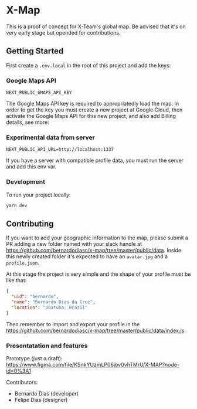# X-Map

This is a proof of concept for X-Team's global map. Be advised that it's on very early stage but opended for contributions.

## Getting Started

First create a `.env.local` in the root of this project and add the keys:

### Google Maps API

```
NEXT_PUBLIC_GMAPS_API_KEY
```

The Google Maps API key is required to appropriatedly load the map. In order to get the key you must create a new project at Google Cloud, then activate the Google Maps API for this new project, and also add Billing details, see more:

### Experimental data from server

```
NEXT_PUBLIC_API_URL=http://localhost:1337
```

If you have a server with compatible profile data, you must run the server and add this env var.

### Development

To run your project locally:

```bash
yarn dev
```

## Contributing

If you want to add your geographic information to the map, please submit a PR adding a new folder named with your slack handle at https://github.com/bernardodiasc/x-map/tree/master/public/data. Inside this newly created folder it's expected to have an `avatar.jpg` and a `profile.json`.

At this stage the project is very simple and the shape of your profile must be like that:

```json
{
  "uid": "bernardo",
  "name": "Bernardo Dias da Cruz",
  "location": "Ubatuba, Brazil"
}
```

Then remember to import and export your profile in the https://github.com/bernardodiasc/x-map/tree/master/public/data/index.js.

### Presentatation and features

Prototype (just a draft): https://www.figma.com/file/KSnkYUzmLP06jbv0vhTMrU/X-MAP?node-id=0%3A1

Contributors:

- Bernardo Dias (developer)
- Felipe Dias (designer)
